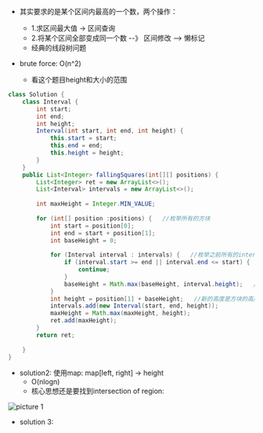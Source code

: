 - 其实要求的是某个区间内最高的一个数，两个操作：
    - 1.求区间最大值 -> 区间查询
    - 2.将某个区间全部变成同一个数  --》 区间修改  --> 懒标记
    - 经典的线段树问题

- brute force:  O(n^2)
  - 看这个题目height和大小的范围


```java
class Solution {
    class Interval {
        int start;
        int end;
        int height;
        Interval(int start, int end, int height) {
            this.start = start;
            this.end = end;
            this.height = height;
        }
    }
    public List<Integer> fallingSquares(int[][] positions) {
        List<Integer> ret = new ArrayList<>();
        List<Interval> intervals = new ArrayList<>();
        
        int maxHeight = Integer.MIN_VALUE;
        
        for (int[] position :positions) {   //枚举所有的方块
            int start = position[0];
            int end = start + position[1];
            int baseHeight = 0;
            
            for (Interval interval : intervals) {   //枚举之前所有的interval
                if (interval.start >= end || interval.end <= start) {
                    continue;
                }
                baseHeight = Math.max(baseHeight, interval.height);   //找到所有有overlap的interval的最大值
            }
            int height = position[1] + baseHeight;   //新的高度是方块的高度加上之前的baseHeight
            intervals.add(new Interval(start, end, height)); 
            maxHeight = Math.max(maxHeight, height);
            ret.add(maxHeight);
        }
        return ret;
        
    }
}
```

- solution2: 使用map: map[left, right] -> height
  - O(nlogn)
   - 核心思想还是要找到intersection of region:
  
![picture 1](https://i.loli.net/2021/10/31/Ocnp3r4Ty5Udq7S.png)  



- solution 3: 